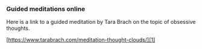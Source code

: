### Guided meditations online

Here is a link to a guided meditation by Tara Brach on the topic of obsessive thoughts.

[https://www.tarabrach.com/meditation-thought-clouds/][1]

[1]:	https://www.tarabrach.com/meditation-thought-clouds/